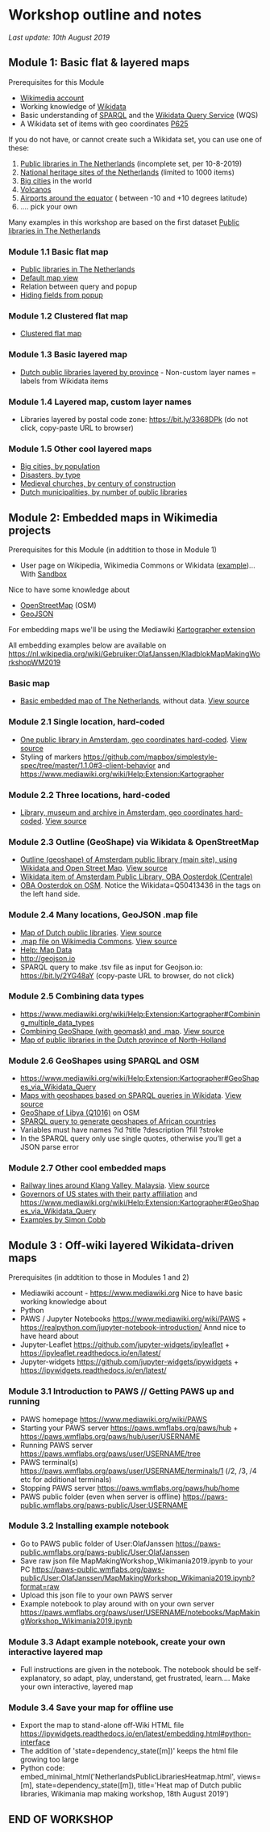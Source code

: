# Workshop outline and notes
*Last update: 10th August 2019*

## Module 1:  Basic flat & layered maps 

Prerequisites for this Module

* [Wikimedia account](https://www.wikidata.org/w/index.php?title=Special:CreateAccount)
* Working knowledge of [Wikidata](https://www.wikidata.org/wiki/Wikidata:Main_Page)
* Basic understanding of [SPARQL](https://en.wikipedia.org/wiki/SPARQL) and the [Wikidata Query Service](https://www.mediawiki.org/wiki/Wikidata_Query_Service/User_Manual) (WQS)
* A Wikidata set of items with geo coordinates [P625](https://www.wikidata.org/wiki/Property:P625)

If you do not have, or cannot create such a Wikidata set, you can use one of these: 
1) [Public libraries in The Netherlands](https://w.wiki/6dx) (incomplete set, per 10-8-2019)
2) [National heritage sites of the Netherlands](https://w.wiki/6dy) (limited to 1000 items)
3) [Big cities](https://w.wiki/6e3) in the world
4) [Volcanos](https://w.wiki/6e9)
5) [Airports around the equator](https://w.wiki/6eB) ( between -10 and +10 degrees latitude)
6) .... pick your own

Many examples in this workshop are based on the first dataset [Public libraries in The Netherlands](https://w.wiki/6dx)

### Module 1.1 Basic flat map
* [Public libraries in The Netherlands](https://w.wiki/6dx)
* [Default map view](https://w.wiki/6eq)
* Relation between query and popup
* [Hiding fields from popup](https://w.wiki/6mU)

### Module 1.2 Clustered flat map
* [Clustered flat map](https://w.wiki/6ew)

### Module 1.3 Basic layered map 
* [Dutch public libraries layered by province](https://w.wiki/6gJ) - Non-custom layer names = labels from Wikidata items 

### Module 1.4 Layered map, custom layer names 
* Libraries layered by postal code zone: https://bit.ly/3368DPk (do not click, copy-paste URL to browser)

### Module 1.5 Other cool layered maps 
* [Big cities, by population](https://w.wiki/3fx)
* [Disasters, by type](https://w.wiki/6gY)
* [Medieval churches, by century of construction](https://w.wiki/6ga)
* [Dutch municipalities, by number of public libraries](https://w.wiki/6gb)


## Module 2:  Embedded maps in Wikimedia projects

Prerequisites for this Module (in addtition to those in Module 1)
* User page on Wikipedia, Wikimedia Commons or Wikidata ([example](https://www.wikidata.org/wiki/User:OlafJanssen))... With [Sandbox](https://www.wikidata.org/wiki/User:OlafJanssen/Sandbox)

Nice to have some knowledge about 
* [OpenStreetMap](https://www.openstreetmap.org) (OSM)
* [GeoJSON](https://en.wikipedia.org/wiki/GeoJSON)

For embedding maps we'll be using the Mediawiki [Kartographer extension](https://www.mediawiki.org/wiki/Help:Extension:Kartographer)

All embedding examples below are available on https://nl.wikipedia.org/wiki/Gebruiker:OlafJanssen/KladblokMapMakingWorkshopWM2019

### Basic map
* [Basic embedded map of The Netherlands](https://nl.wikipedia.org/wiki/Gebruiker:OlafJanssen/KladblokMapMakingWorkshopWM2019#/map/0), without data. [View source](https://nl.wikipedia.org/w/index.php?title=Gebruiker:OlafJanssen/KladblokMapMakingWorkshopWM2019&action=edit&section=2)

### Module 2.1 Single location, hard-coded 
* [One public library in Amsterdam, geo coordinates hard-coded](https://nl.wikipedia.org/wiki/Gebruiker:OlafJanssen/KladblokMapMakingWorkshopWM2019#/map/1). [View source](https://nl.wikipedia.org/w/index.php?title=Gebruiker:OlafJanssen/KladblokMapMakingWorkshopWM2019&action=edit&section=3) 
* Styling of markers https://github.com/mapbox/simplestyle-spec/tree/master/1.1.0#3-client-behavior and https://www.mediawiki.org/wiki/Help:Extension:Kartographer

### Module 2.2 Three locations, hard-coded 
* [Library, museum and archive in Amsterdam, geo coordinates hard-coded](https://nl.wikipedia.org/wiki/Gebruiker:OlafJanssen/KladblokMapMakingWorkshopWM2019#/map/2). [View source](https://nl.wikipedia.org/w/index.php?title=Gebruiker:OlafJanssen/KladblokMapMakingWorkshopWM2019&action=edit&section=4) 

### Module 2.3 Outline (GeoShape) via Wikidata & OpenStreetMap 
* [Outline (geoshape) of Amsterdam public library (main site), using Wikidata and Open Street Map](https://nl.wikipedia.org/wiki/Gebruiker:OlafJanssen/KladblokMapMakingWorkshopWM2019#/map/3). [View source](https://nl.wikipedia.org/w/index.php?title=Gebruiker:OlafJanssen/KladblokMapMakingWorkshopWM2019&action=edit&section=5) 
* [Wikidata item of Amsterdam Public Library, OBA Oosterdok (Centrale)](https://www.wikidata.org/wiki/Q50413436)
* [OBA Oosterdok on OSM](https://www.openstreetmap.org/way/240467636#map=19/52.37605/4.90853). Notice the Wikidata=Q50413436 in the tags on the left hand side.

### Module 2.4 Many locations, GeoJSON .map file 
* [Map of Dutch public libraries](https://nl.wikipedia.org/wiki/Gebruiker:OlafJanssen/KladblokMapMakingWorkshopWM2019#/map/4). [View source](https://nl.wikipedia.org/w/index.php?title=Gebruiker:OlafJanssen/KladblokMapMakingWorkshopWM2019&action=edit&section=6)
* [.map file on Wikimedia Commons](https://commons.wikimedia.org/wiki/Data:DutchPublicLibraries.map). [View source](https://commons.wikimedia.org/w/index.php?title=Data:DutchPublicLibraries.map&action=edit)
* [Help: Map Data](https://www.mediawiki.org/wiki/Help:Map_Data)
* http://geojson.io
* SPARQL query to make .tsv file as input for Geojson.io: https://bit.ly/2YG48aY  (copy-paste URL to browser, do not click)

### Module 2.5 Combining data types 
* https://www.mediawiki.org/wiki/Help:Extension:Kartographer#Combining_multiple_data_types
* [Combining GeoShape (with geomask) and .map](https://nl.wikipedia.org/wiki/Gebruiker:OlafJanssen/KladblokMapMakingWorkshopWM2019#/map/5). [View source](https://nl.wikipedia.org/w/index.php?title=Gebruiker:OlafJanssen/KladblokMapMakingWorkshopWM2019&action=edit&section=7)
* [Map of public libraries in the Dutch province of North-Holland](https://commons.wikimedia.org/wiki/Data:DutchPublicLibrariesNorthHolland.map)

### Module 2.6 GeoShapes using SPARQL and OSM
* https://www.mediawiki.org/wiki/Help:Extension:Kartographer#GeoShapes_via_Wikidata_Query
* [Maps with geoshapes based on SPARQL queries in Wikidata](https://nl.wikipedia.org/wiki/Gebruiker:OlafJanssen/KladblokMapMakingWorkshopWM2019#/map/6). [View source](https://nl.wikipedia.org/w/index.php?title=Gebruiker:OlafJanssen/KladblokMapMakingWorkshopWM2019&action=edit&section=8)
* [GeoShape of Libya (Q1016)](https://www.openstreetmap.org/relation/192758#map=5/22.086/20.039) on OSM
* [SPARQL query to generate geoshapes of African countries](https://bit.ly/2YBxV4t)
* Variables must have names ?id ?title ?description ?fill ?stroke
* In the SPARQL query only use single quotes, otherwise you’ll get a JSON parse error

### Module 2.7 Other cool embedded maps
* [Railway lines around Klang Valley, Malaysia](https://nl.wikipedia.org/wiki/Gebruiker:OlafJanssen/KladblokMapMakingWorkshopWM2019#/map/7).  [View source](https://nl.wikipedia.org/w/index.php?title=Gebruiker:OlafJanssen/KladblokMapMakingWorkshopWM2019&action=edit&section=9)
* [Governors of US states with their party affiliation](https://www.mediawiki.org/wiki/Help:Extension:Kartographer#/map/4) and  https://www.mediawiki.org/wiki/Help:Extension:Kartographer#GeoShapes_via_Wikidata_Query
* [Examples by Simon Cobb](https://www.wikidata.org/wiki/User:Sic19#GeoShapes)


## Module 3 : Off-wiki layered Wikidata-driven maps

Prerequisites (in addtition to those in Modules 1 and 2)
* Mediawiki account - https://www.mediawiki.org
Nice to have basic working knowledge about 
* Python
* PAWS / Jupyter Notebooks https://www.mediawiki.org/wiki/PAWS + https://realpython.com/jupyter-notebook-introduction/
Annd nice to have heard about 
* Jupyter-Leaflet https://github.com/jupyter-widgets/ipyleaflet + https://ipyleaflet.readthedocs.io/en/latest/
* Jupyter-widgets https://github.com/jupyter-widgets/ipywidgets + https://ipywidgets.readthedocs.io/en/latest/

### Module 3.1  Introduction to PAWS // Getting PAWS up and running
* PAWS homepage https://www.mediawiki.org/wiki/PAWS
* Starting your PAWS server https://paws.wmflabs.org/paws/hub + https://paws.wmflabs.org/paws/hub/user/USERNAME
* Running PAWS server https://paws.wmflabs.org/paws/user/USERNAME/tree
* PAWS terminal(s) https://paws.wmflabs.org/paws/user/USERNAME/terminals/1 (/2, /3, /4 etc for additional terminals)
* Stopping PAWS server https://paws.wmflabs.org/paws/hub/home
* PAWS public folder (even when server is offline) https://paws-public.wmflabs.org/paws-public/User:USERNAME

### Module 3.2  Installing example notebook
* Go to PAWS public folder of User:OlafJanssen https://paws-public.wmflabs.org/paws-public/User:OlafJanssen
* Save raw json file MapMakingWorkshop_Wikimania2019.ipynb to your PC https://paws-public.wmflabs.org/paws-public/User:OlafJanssen/MapMakingWorkshop_Wikimania2019.ipynb?format=raw
* Upload this json file to your own PAWS server
* Example notebook to play around with on your own server https://paws.wmflabs.org/paws/user/USERNAME/notebooks/MapMakingWorkshop_Wikimania2019.ipynb

### Module 3.3  Adapt example notebook, create your own interactive layered map
* Full instructions are given in the notebook. The notebook should be self-explanatory, so adapt, play, understand, get frustrated, learn.... Make your own interactive, layered map

### Module 3.4  Save your map for offline use
* Export the map to stand-alone off-Wiki HTML file  https://ipywidgets.readthedocs.io/en/latest/embedding.html#python-interface
* The addition of 'state=dependency_state([m])' keeps the html file growing too large
* Python code: embed_minimal_html('NetherlandsPublicLibrariesHeatmap.html', views=[m], state=dependency_state([m]), title='Heat map of Dutch public libraries, Wikimania map making workshop, 18th August 2019')


## END OF WORKSHOP

